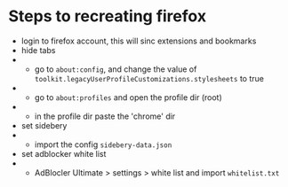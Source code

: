 # Steps to recreating firefox

- login to firefox account, this will sinc extensions and bookmarks
- hide tabs
- - go to `about:config`, and change the value of `toolkit.legacyUserProfileCustomizations.stylesheets` to true
- - go to `about:profiles` and open the profile dir (root)
- - in the profile dir paste the 'chrome' dir
- set sidebery
- - import the config `sidebery-data.json`
- set adblocker white list
- - AdBlocler Ultimate > settings > white list and import `whitelist.txt`

